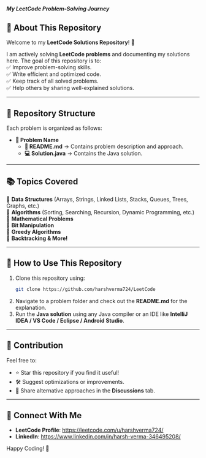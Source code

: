 ##### My LeetCode Problem-Solving Journey

## 📌 About This Repository  
Welcome to my **LeetCode Solutions Repository**! 🚀  

I am actively solving **LeetCode problems** and documenting my solutions here. The goal of this repository is to:  
✅ Improve problem-solving skills.  
✅ Write efficient and optimized code.  
✅ Keep track of all solved problems.  
✅ Help others by sharing well-explained solutions.  

---

## 📂 Repository Structure  
Each problem is organized as follows:  
- **📁 Problem Name**  
  - **📝 README.md** → Contains problem description and approach.  
  - **💻 Solution.java** → Contains the Java solution.  

---

## 📚 Topics Covered  
🔹 **Data Structures** (Arrays, Strings, Linked Lists, Stacks, Queues, Trees, Graphs, etc.)  
🔹 **Algorithms** (Sorting, Searching, Recursion, Dynamic Programming, etc.)  
🔹 **Mathematical Problems**  
🔹 **Bit Manipulation**  
🔹 **Greedy Algorithms**  
🔹 **Backtracking & More!**  

---

## 🚀 How to Use This Repository  
1. Clone this repository using:  
   ```bash
   git clone https://github.com/harshverma724/LeetCode
   ```
2. Navigate to a problem folder and check out the **README.md** for the explanation.  
3. Run the **Java solution** using any Java compiler or an IDE like **IntelliJ IDEA / VS Code / Eclipse / Android Studio**.  

---

## 📌 Contribution  
Feel free to:  
- ⭐ Star this repository if you find it useful!  
- 🛠 Suggest optimizations or improvements.  
- 📝 Share alternative approaches in the **Discussions** tab.  

---

## 🔗 Connect With Me  
- **LeetCode Profile**: https://leetcode.com/u/harshverma724/ 
- **LinkedIn**: https://www.linkedin.com/in/harsh-verma-346495208/

Happy Coding! 🚀  
